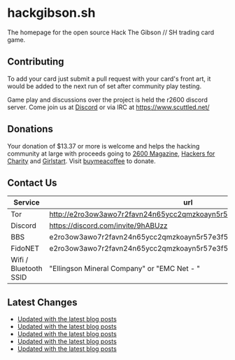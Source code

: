 # hackgibson.sh
The homepage for the open source Hack The Gibson // SH trading card game.


## Contributing

To add your card just submit a pull request with your card's front art, it would be added to the next run of set after community play testing.

Game play and discussions over the project is held the r2600 discord server. Come join us at [Discord](https://discord.com/invite/9hABUzz) or via IRC at https://www.scuttled.net/


## Donations

Your donation of $13.37 or more is welcome and helps the hacking community at large with proceeds going to [2600 Magazine](https://2600.com/), [Hackers for Charity](https://hackersforcharity.org) and [Girlstart](https://girlstart.org).  Visit [buymeacoffee](https://www.buymeacoffee.com/hackgibson.sh) to donate.


## Contact Us

Service | url
-|-
Tor | http://e2ro3ow3awo7r2favn24n65ycc2qmzkoayn5r57e3f56nvjwdcgg32ad.onion
Discord | https://discord.com/invite/9hABUzz
BBS | e2ro3ow3awo7r2favn24n65ycc2qmzkoayn5r57e3f56nvjwdcgg32ad.onion:23
FidoNET | e2ro3ow3awo7r2favn24n65ycc2qmzkoayn5r57e3f56nvjwdcgg32ad.onion:24554
Wifi / Bluetooth SSID | "Ellingson Mineral Company" or "EMC Net - <fidonet address>"

## Latest Changes
<!-- BLOG-POST-LIST:START -->
- [Updated with the latest blog posts](https://github.com/DFW2600/hackgibson.sh/commit/755f1c4ef916fb8bd15683c27abfff8e70d4d4ff)
- [Updated with the latest blog posts](https://github.com/DFW2600/hackgibson.sh/commit/dfa8cf6d9dfd042f2095dccec438b8d5ccb0292b)
- [Updated with the latest blog posts](https://github.com/DFW2600/hackgibson.sh/commit/78572c7d4c158872c9ecd23e4c8a7b68324e559f)
- [Updated with the latest blog posts](https://github.com/DFW2600/hackgibson.sh/commit/23830bc550c18ec3d7433a790d960e0234ccac29)
- [Updated with the latest blog posts](https://github.com/DFW2600/hackgibson.sh/commit/b07bd498f34fc030d7cfde6342d6e02b593c6ea6)
<!-- BLOG-POST-LIST:END -->
